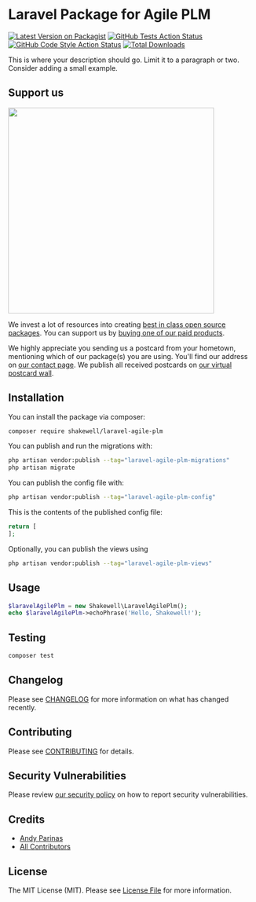 # Laravel Package for Agile PLM

[![Latest Version on Packagist](https://img.shields.io/packagist/v/shakewell/laravel-agile-plm.svg?style=flat-square)](https://packagist.org/packages/shakewell/laravel-agile-plm)
[![GitHub Tests Action Status](https://img.shields.io/github/actions/workflow/status/shakewell/laravel-agile-plm/run-tests.yml?branch=main&label=tests&style=flat-square)](https://github.com/shakewell/laravel-agile-plm/actions?query=workflow%3Arun-tests+branch%3Amain)
[![GitHub Code Style Action Status](https://img.shields.io/github/actions/workflow/status/shakewell/laravel-agile-plm/fix-php-code-style-issues.yml?branch=main&label=code%20style&style=flat-square)](https://github.com/shakewell/laravel-agile-plm/actions?query=workflow%3A"Fix+PHP+code+style+issues"+branch%3Amain)
[![Total Downloads](https://img.shields.io/packagist/dt/shakewell/laravel-agile-plm.svg?style=flat-square)](https://packagist.org/packages/shakewell/laravel-agile-plm)

This is where your description should go. Limit it to a paragraph or two. Consider adding a small example.

## Support us

[<img src="https://github-ads.s3.eu-central-1.amazonaws.com/laravel-agile-plm.jpg?t=1" width="419px" />](https://spatie.be/github-ad-click/laravel-agile-plm)

We invest a lot of resources into creating [best in class open source packages](https://spatie.be/open-source). You can support us by [buying one of our paid products](https://spatie.be/open-source/support-us).

We highly appreciate you sending us a postcard from your hometown, mentioning which of our package(s) you are using. You'll find our address on [our contact page](https://spatie.be/about-us). We publish all received postcards on [our virtual postcard wall](https://spatie.be/open-source/postcards).

## Installation

You can install the package via composer:

```bash
composer require shakewell/laravel-agile-plm
```

You can publish and run the migrations with:

```bash
php artisan vendor:publish --tag="laravel-agile-plm-migrations"
php artisan migrate
```

You can publish the config file with:

```bash
php artisan vendor:publish --tag="laravel-agile-plm-config"
```

This is the contents of the published config file:

```php
return [
];
```

Optionally, you can publish the views using

```bash
php artisan vendor:publish --tag="laravel-agile-plm-views"
```

## Usage

```php
$laravelAgilePlm = new Shakewell\LaravelAgilePlm();
echo $laravelAgilePlm->echoPhrase('Hello, Shakewell!');
```

## Testing

```bash
composer test
```

## Changelog

Please see [CHANGELOG](CHANGELOG.md) for more information on what has changed recently.

## Contributing

Please see [CONTRIBUTING](CONTRIBUTING.md) for details.

## Security Vulnerabilities

Please review [our security policy](../../security/policy) on how to report security vulnerabilities.

## Credits

- [Andy Parinas](https://github.com/andy-shakewell)
- [All Contributors](../../contributors)

## License

The MIT License (MIT). Please see [License File](LICENSE.md) for more information.
